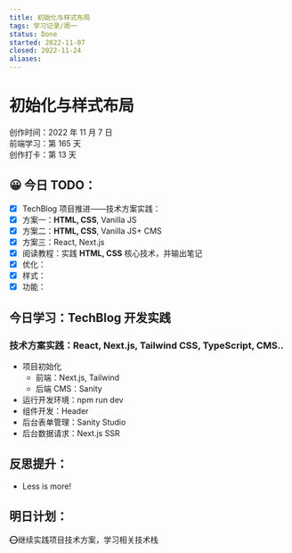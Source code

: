 ```yaml
---
title: 初始化与样式布局
tags: 学习记录/周一
status: Done
started: 2022-11-07
closed: 2022-11-24
aliases: 
---
```

# 初始化与样式布局
创作时间：2022 年 11 月 7 日  
前端学习：第 165 天  
创作打卡：第 13 天
## 😀 今日 TODO：
- [x] TechBlog 项目推进——技术方案实践：
- [x] 方案一：**HTML, CSS**, Vanilla JS
- [x] 方案二：**HTML, CSS**, Vanilla JS+ CMS
- [x] 方案三：React, Next.js
- [x] 阅读教程：实践 **HTML, CSS** 核心技术，并输出笔记
- [x] 优化：
- [x] 样式：
- [x] 功能：
## 今日学习：TechBlog 开发实践
### 技术方案实践：React, Next.js, Tailwind CSS, TypeScript, CMS..
- 项目初始化
  - 前端：Next.js, Tailwind
  - 后端 CMS：Sanity
- 运行开发环境：npm run dev
- 组件开发：Header
- 后台表单管理：Sanity Studio
- 后台数据请求：Next.js SSR
## 反思提升：
- Less is more!
## 明日计划：
~~⭕~~继续实践项目技术方案，学习相关技术栈
